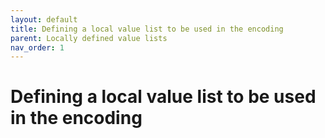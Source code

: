 ```yaml
---
layout: default
title: Defining a local value list to be used in the encoding
parent: Locally defined value lists
nav_order: 1
---
```


# Defining a local value list to be used in the encoding
